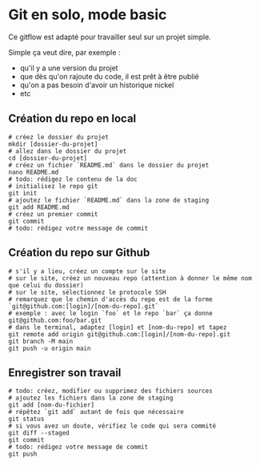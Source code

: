 # Git en solo, mode basic

Ce gitflow est adapté pour travailler seul sur un projet simple.

Simple ça veut dire, par exemple :

- qu'il y a une version du projet
- que dès qu'on rajoute du code, il est prêt à être publié
- qu'on a pas besoin d'avoir un historique nickel
- etc

## Création du repo en local

    # créez le dossier du projet
    mkdir [dossier-du-projet]
    # allez dans le dossier du projet
    cd [dossier-du-projet]
    # créez un fichier `README.md` dans le dossier du projet
    nano README.md
    # todo: rédigez le contenu de la doc
    # initialisez le repo git
    git init
    # ajoutez le fichier `README.md` dans la zone de staging
    git add README.md
    # créez un premier commit
    git commit
    # todo: rédigez votre message de commit

## Création du repo sur Github

    # s'il y a lieu, créez un compte sur le site
    # sur le site, créez un nouveau repo (attention à donner le même nom que celui du dossier)
    # sur le site, sélectionnez le protocole SSH
    # remarquez que le chemin d'accès du repo est de la forme `git@github.com:[login]/[nom-du-repo].git`
    # exemple : avec le login `foo` et le repo `bar` ça donne git@github.com:foo/bar.git
    # dans le terminal, adaptez [login] et [nom-du-repo] et tapez
    git remote add origin git@github.com:[login]/[nom-du-repo].git
    git branch -M main
    git push -u origin main

## Enregistrer son travail

    # todo: créez, modifier ou supprimez des fichiers sources
    # ajoutez les fichiers dans la zone de staging
    git add [nom-du-fichier]
    # répêtez `git add` autant de fois que nécessaire
    git status
    # si vous avez un doute, vérifiez le code qui sera commité
    git diff --staged
    git commit
    # todo: rédigez votre message de commit
    git push

